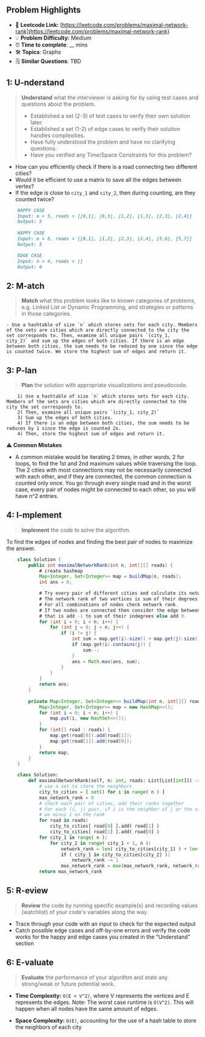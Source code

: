 ## Problem Highlights

* 🔗 **Leetcode Link:** [https://leetcode.com/problems/maximal-network-rank](https://leetcode.com/problems/maximal-network-rank)
* 💡 **Problem Difficulty:** Medium
* ⏰ **Time to complete**: __ mins
* 🛠️ **Topics**: Graphs
* 🗒️ **Similar Questions**: TBD

## 1: **U-nderstand**

> **Understand** what the interviewer is asking for by using test cases and questions about the problem.
> 
> - Established a set (2-3) of test cases to verify their own solution later.
> - Established a set (1-2) of edge cases to verify their solution handles complexities.
> - Have fully understood the problem and have no clarifying questions.
> - Have you verified any Time/Space Constraints for this problem?

- How can you efficiently check if there is a road connecting two different cities?
- Would it be efficient to use a matrix to save all the edges between vertex?
- If the edge is close to `city_1` and `city_2`, then during counting, are they counted twice?
    
```markdown
    HAPPY CASE
    Input: n = 5, roads = [[0,1], [0,3], [1,2], [1,3], [2,3], [2,4]]
    Output: 5
    
    HAPPY CASE
    Input: n = 8, roads = [[0,1], [1,2], [2,3], [2,4], [5,6], [5,7]]
    Output: 5

    EDGE CASE
    Input: n = 4, roads = []
    Output: 0
```
    
## 2: M-atch

> **Match** what this problem looks like to known categories of problems, e.g. Linked List or Dynamic Programming, and strategies or patterns in those categories.

    - Use a hashtable of size `n` which stores sets for each city. Members of the sets are cities which are directly connected to the city the set corresponds to. Then, examine all unique pairs `(city_1, city_2)` and sum up the edges of both cities. If there is an edge between both cities, the sum needs to be reduced by one since the edge is counted twice. We store the highest sum of edges and return it.

## 3: P-lan

> **Plan** the solution with appropriate visualizations and pseudocode.
    
```
    1) Use a hashtable of size `n` which stores sets for each city. Members of the sets are cities which are directly connected to the city the set corresponds to.
    2) Then, examine all unique pairs `(city_1, city_2)`
    3) Sum up the edges of both cities.
    4) If there is an edge between both cities, the sum needs to be reduces by 1 since the edge is counted 2x.
    4) Then, store the highest sum of edges and return it.
```
    
⚠️ **Common Mistakes**

* A common mistake would be iterating 2 times, in other words, 2 for loops, to find the 1st and 2nd maximum values while traversing the loop.
The 2 cities with most connections may not be necessarily connected with each other, and if they are connected, the common connection is counted only once. You go through every single road and in the worst case, every pair of nodes might be connected to each other, so you will have n^2 entries.

## 4: I-mplement

> **Implement** the code to solve the algorithm.

To find the edges of nodes and finding the best pair of nodes to maximize the answer.

```java
    class Solution {
        public int maximalNetworkRank(int n, int[][] roads) {
            # create hashmap 
            Map<Integer, Set<Integer>> map = buildMap(n, roads);
            int ans = 0;

            # Try every pair of different cities and calculate its network rank.
            # The network rank of two vertices is sum of their degrees discarding the common edge.
            # For all combinations of nodes check network rank.
            # If two nodes are connected then consider the edge between them only once,
            # that is add -1 to sum of their indegrees else add 0.
            for (int i = 0; i < n; i++) {
                for (int j = 0; j < n; j++) {
                    if (i != j) {
                        int sum = map.get(i).size() + map.get(j).size();
                        if (map.get(i).contains(j)) {
                            sum--;
                        }
                        ans = Math.max(ans, sum);
                    }
                }
            }
            return ans;
        }
        
        private Map<Integer, Set<Integer>> buildMap(int n, int[][] roads) {
            Map<Integer, Set<Integer>> map = new HashMap<>();
            for (int i = 0; i < n; i++) {
                map.put(i, new HashSet<>());
            }
            for (int[] road : roads) {
                map.get(road[0]).add(road[1]);
                map.get(road[1]).add(road[0]);
            }
            return map;
        }
    }
```
    
```python
    class Solution:
        def maximalNetworkRank(self, n: int, roads: List[List[int]]) -> int:
            # use a set to store the neighbors
            city_to_cities = [ set() for i in range( n ) ]
            max_network_rank = 0
            # check each pair of cities, add their ranks together
            # For each (i, j) pair, if i is the neighbor of j or the vice versa,
            # we minus 1 on the rank
            for road in roads:
                city_to_cities[ road[0] ].add( road[1] )
                city_to_cities[ road[1] ].add( road[0] )
            for city_1 in range( n ):
                for city_2 in range( city_1 + 1, n ):
                    network_rank = len( city_to_cities[city_1] ) + len( city_to_cities[city_2] )
                    if ( city_1 in city_to_cities[city_2] ):
                        network_rank -= 1
                    max_network_rank = max(max_network_rank, network_rank)
            return max_network_rank
```
    
## 5: R-eview

> **Review** the code by running specific example(s) and recording values (watchlist) of your code's variables along the way.

- Trace through your code with an input to check for the expected output
- Catch possible edge cases and off-by-one errors and verify the code works for the happy and edge cases you created in the “Understand” section

    
## 6: E-valuate

> **Evaluate** the performance of your algorithm and state any strong/weak or future potential work.

* **Time Complexity:** `O(E + V^2)`, where V represents the vertices and E represents the edges. 
Note: The worst case runtime is `O(V^2)`. This will happen when all nodes have the same amount of edges.

* **Space Complexity:** `O(E)`, accounting for the use of a hash table to store the neighbors of each city